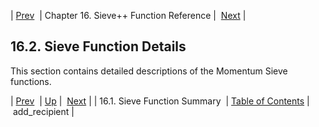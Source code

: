 | [Prev](sieve.ref3.function.summary)  | Chapter 16. Sieve++ Function Reference |  [Next](sieve.ref.add_recipient.php) |

## 16.2. Sieve Function Details

This section contains detailed descriptions of the Momentum Sieve functions.

| [Prev](sieve.ref3.function.summary)  | [Up](sieve.ref3.php) |  [Next](sieve.ref.add_recipient.php) |
| 16.1. Sieve Function Summary  | [Table of Contents](index) |  add_recipient |
